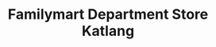 ---
title: "Familymart Department Store Katlang"
url: /katlang/familymart-department-store-katlang/
shop: department store
---